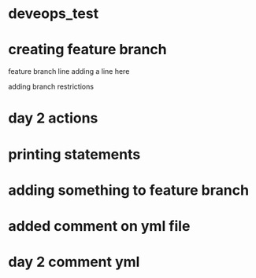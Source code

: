# deveops_test
# creating feature branch
feature branch line
adding a line here

adding branch restrictions

# day 2 actions
# printing statements
# adding something to feature branch
# added comment on yml file
# day 2 comment yml

